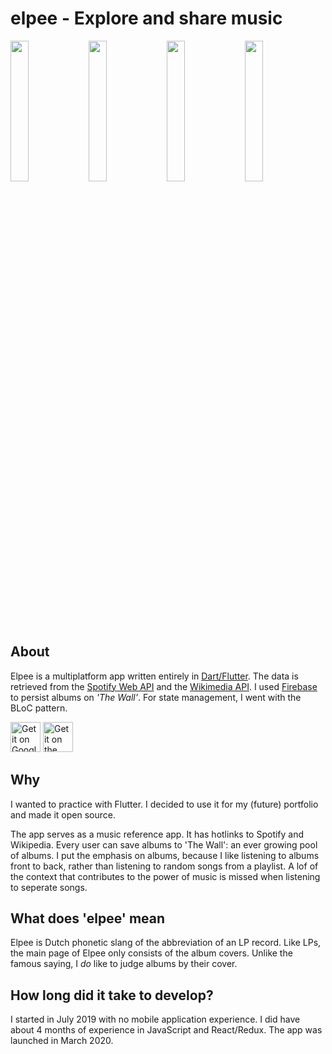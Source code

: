 # elpee - Explore and share music


<img src="./assets/screenshots/screenshot1.jpg" width=24%/> <img src="./assets/screenshots/screenshot2.jpg" width=24%/> <img src="./assets/screenshots/screenshot3.jpg" width=24%/> <img src="./assets/screenshots/screenshot4.jpg" width=24%/>


## About

Elpee is a multiplatform app written entirely in [Dart/Flutter](https://flutter.dev/). The data is retrieved from the [Spotify Web API](https://developer.spotify.com/documentation/web-api/) and the [Wikimedia API](https://www.mediawiki.org/wiki/API:Main_page). I used [Firebase](https://firebase.google.com/) to persist albums on <i>'The Wall'</i>. For state management, I went with the BLoC pattern.


<div>
    <a href='https://play.google.com/store/apps/details?id=com.tom.elpee'><img alt='Get it on Google Play' src='assets/buttons/google_play.png' height='48px'/></a>
    <a href='https://apps.apple.com/us/app/elpee/id1501845272?ls=1'><img alt='Get it on the App Store' src='assets/buttons/app_store.png' height='48px'/></a>
</div>

## Why

I wanted to practice with Flutter. I decided to use it for my (future) portfolio and made it open source.

The app serves as a music reference app. It has hotlinks to Spotify and Wikipedia. Every user can save albums to 'The Wall': an ever growing pool of albums. I put the emphasis on albums, because I like listening to albums front to back, rather than listening to random songs from a playlist. A lof of the context that contributes to the power of music is missed when listening to seperate songs.

## What does 'elpee' mean

Elpee is Dutch phonetic slang of the abbreviation of an LP record. Like LPs, the main page of Elpee only consists of the album covers. Unlike the famous saying, I <i>do</i> like to judge albums by their cover.

## How long did it take to develop?

I started in July 2019 with no mobile application experience. I did have about 4 months of experience in JavaScript and React/Redux. The app was launched in March 2020.

